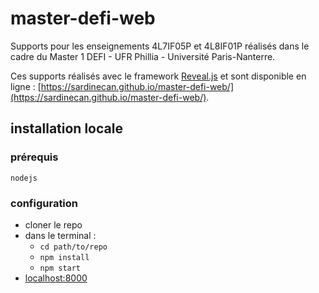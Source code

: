 # master-defi-web

Supports pour les enseignements 4L7IF05P et 4L8IF01P réalisés dans le cadre du Master 1 DEFI - UFR Phillia - Université Paris-Nanterre.

Ces supports réalisés avec le framework [Reveal.js](https://revealjs.com/) et sont disponible en ligne : [https://sardinecan.github.io/master-defi-web/](https://sardinecan.github.io/master-defi-web/).

## installation locale
### prérequis
`nodejs`
### configuration
- cloner le repo
- dans le terminal :
  - `cd path/to/repo`
  - `npm install`
  - `npm start`
- [localhost:8000](http://localhost:8000/)
